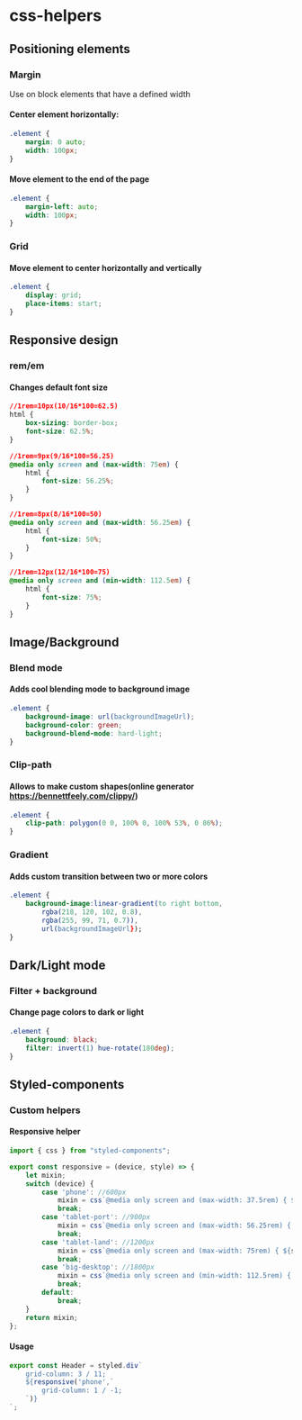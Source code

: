 # css-helpers

## Positioning elements

### Margin
Use on block elements that have a defined width

#### Center element horizontally: 
```css
.element {
    margin: 0 auto;
    width: 100px;
}
```

#### Move element to the end of the page 
```css
.element {
    margin-left: auto;
    width: 100px;
}
```

### Grid 

#### Move element to center horizontally and vertically
```css
.element {
    display: grid;
    place-items: start;
}
```

## Responsive design

### rem/em

#### Changes default font size
```css
//1rem=10px(10/16*100=62.5)
html {
	box-sizing: border-box;
	font-size: 62.5%;
}

//1rem=9px(9/16*100=56.25)
@media only screen and (max-width: 75em) {
	html {
		font-size: 56.25%;
	}
}

//1rem=8px(8/16*100=50)
@media only screen and (max-width: 56.25em) {
	html {
		font-size: 50%;
	}
}

//1rem=12px(12/16*100=75)
@media only screen and (min-width: 112.5em) {
	html {
		font-size: 75%;
	}
}
```

## Image/Background

### Blend mode 

#### Adds cool blending mode to background image 
```css
.element {
    background-image: url(backgroundImageUrl);
    background-color: green;
    background-blend-mode: hard-light;
}
```

### Clip-path

#### Allows to make custom shapes(online generator https://bennettfeely.com/clippy/)
```css
.element {
    clip-path: polygon(0 0, 100% 0, 100% 53%, 0 86%);
}
```

### Gradient

#### Adds custom transition between two or more colors
```css
.element {
    background-image:linear-gradient(to right bottom,
        rgba(218, 120, 102, 0.8),
        rgba(255, 99, 71, 0.7)),
        url(backgroundImageUrl});
}
```
## Dark/Light mode 

### Filter + background

#### Change page colors to dark or light

```css
.element {
    background: black;
    filter: invert(1) hue-rotate(180deg);
}
```


## Styled-components 


### Custom helpers

#### Responsive helper
```js
import { css } from "styled-components";

export const responsive = (device, style) => {
    let mixin;
    switch (device) {
        case 'phone': //600px
            mixin = css`@media only screen and (max-width: 37.5rem) { ${style} }`;
            break;
        case 'tablet-port': //900px
            mixin = css`@media only screen and (max-width: 56.25rem) { ${style} }`;       
            break;
        case 'tablet-land': //1200px
            mixin = css`@media only screen and (max-width: 75rem) { ${style} }`;
            break;
        case 'big-desktop': //1800px
            mixin = css`@media only screen and (min-width: 112.5rem) { ${style} }`;            
            break;
        default:
            break;
    }
    return mixin;
};
```

#### Usage
```js
export const Header = styled.div`
    grid-column: 3 / 11;
    ${responsive('phone',`    
        grid-column: 1 / -1;
    `)}
`;
```
